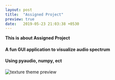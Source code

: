 ```yaml
---
layout: post
title:  "Assigned Project"
preview: true
date:   2019-05-23 21:03:38 +0530
---
```

**This is about Assigned Project**

#### A fun GUI application to visualize audio spectrum

#### Using pyaudio, numpy, ect


![texture theme preview](https://cdn.pixabay.com/photo/2013/07/12/18/17/equalizer-153212_960_720.png)
